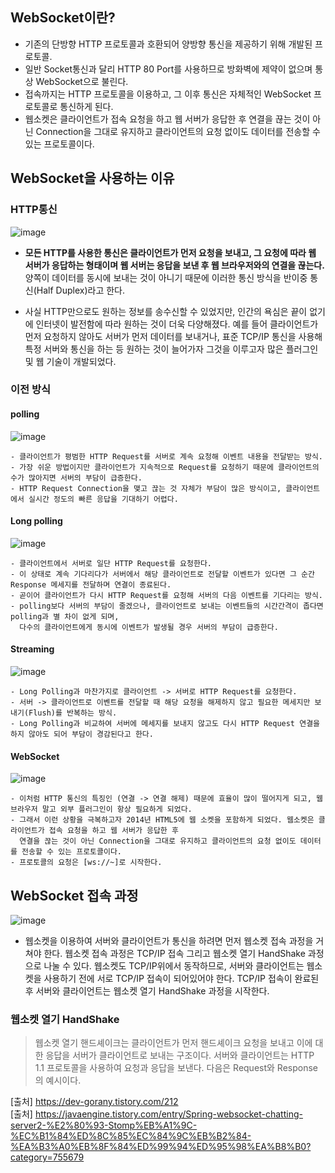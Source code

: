 ## WebSocket이란? 
  - 기존의 단방향 HTTP 프로토콜과 호환되어 양방향 통신을 제공하기 위해 개발된 프로토콜.   
  - 일반 Socket통신과 달리 HTTP 80 Port를 사용하므로 방화벽에 제약이 없으며 통상 WebSocket으로 불린다. 
  - 접속까지는 HTTP 프로토콜을 이용하고, 그 이후 통신은 자체적인 WebSocket 프로토콜로 통신하게 된다.
  -  웹소켓은 클라이언트가 접속 요청을 하고 웹 서버가 응답한 후 연결을 끊는 것이 아닌 Connection을 그대로 유지하고 클라이언트의 요청 없이도 데이터를 전송할 수 있는 프로토콜이다.

## WebSocket을 사용하는 이유
### HTTP통신
![image](https://user-images.githubusercontent.com/66583397/124771147-df923200-df75-11eb-97e8-ba78ee8b252c.png)

- <b>모든 HTTP를 사용한 통신은 클라이언트가 먼저 요청을 보내고, 그 요청에 따라 웹 서버가 응답하는 형태이며 웹 서버는 응답을 보낸 후 웹 브라우저와의 연결을 끊는다.</b> 양쪽이 데이터를 동시에 보내는 것이 아니기 때문에 이러한 통신 방식을 반이중 통신(Half Duplex)라고 한다.

- 사실 HTTP만으로도 원하는 정보를 송수신할 수 있었지만, 인간의 욕심은 끝이 없기에 인터넷이 발전함에 따라 원하는 것이 더욱 다양해졌다. 예를 들어 클라이언트가 먼저 요청하지 않아도 서버가 먼저 데이터를 보내거나, 표준 TCP/IP 통신을 사용해 특정 서버와 통신을 하는 등 원하는 것이 늘어가자 그것을 이루고자 많은 플러그인 및 웹 기술이 개발되었다.


### 이전 방식
#### polling
![image](https://user-images.githubusercontent.com/66583397/124771961-8b3b8200-df76-11eb-8062-53f8a7171d94.png)

    - 클라이언트가 평범한 HTTP Request를 서버로 계속 요청해 이벤트 내용을 전달받는 방식.
    - 가장 쉬운 방법이지만 클라이언트가 지속적으로 Request를 요청하기 때문에 클라이언트의 수가 많아지면 서버의 부담이 급증한다.
    - HTTP Request Connection을 맺고 끊는 것 자체가 부담이 많은 방식이고, 클라이언트에서 실시간 정도의 빠른 응답을 기대하기 어렵다.

#### Long polling
![image](https://user-images.githubusercontent.com/66583397/124771981-8ecf0900-df76-11eb-83a2-315e373ba21a.png)

    - 클라이언트에서 서버로 일단 HTTP Request를 요청한다.
    - 이 상태로 계속 기다리다가 서버에서 해당 클라이언트로 전달할 이벤트가 있다면 그 순간 Response 메세지를 전달하며 연결이 종료된다.
    - 곧이어 클라이언트가 다시 HTTP Request를 요청해 서버의 다음 이벤트를 기다리는 방식.
    - polling보다 서버의 부담이 줄겠으나, 클라이언트로 보내는 이벤트들의 시간간격이 좁다면 polling과 별 차이 없게 되며,
      다수의 클라이언트에게 동시에 이벤트가 발생될 경우 서버의 부담이 급증한다.

#### Streaming
![image](https://user-images.githubusercontent.com/66583397/124771992-91c9f980-df76-11eb-9eb3-9d8ca962862b.png)

    - Long Polling과 마찬가지로 클라이언트 -> 서버로 HTTP Request를 요청한다.
    - 서버 -> 클라이언트로 이벤트를 전달할 때 해당 요청을 해제하지 않고 필요한 메세지만 보내기(Flush)를 반복하는 방식.
    - Long Polling과 비교하여 서버에 메세지를 보내지 않고도 다시 HTTP Request 연결을 하지 않아도 되어 부담이 경감된다고 한다.

#### WebSocket
![image](https://user-images.githubusercontent.com/66583397/124772009-94c4ea00-df76-11eb-8ab7-1f975568a2fd.png)

    - 이처럼 HTTP 통신의 특징인 (연결 -> 연결 해제) 때문에 효율이 많이 떨어지게 되고, 웹 브라우저 말고 외부 플러그인이 항상 필요하게 되었다.
    - 그래서 이런 상황을 극복하고자 2014년 HTML5에 웹 소켓을 포함하게 되었다. 웹소켓은 클라이언트가 접속 요청을 하고 웹 서버가 응답한 후
      연결을 끊는 것이 아닌 Connection을 그대로 유지하고 클라이언트의 요청 없이도 데이터를 전송할 수 있는 프로토콜이다.
    - 프로토콜의 요청은 [ws://~]로 시작한다.

## WebSocket 접속 과정
![image](https://user-images.githubusercontent.com/66583397/124769793-bae98a80-df74-11eb-910a-a5c13f2e6f4c.png)

  - 웹소켓을 이용하여 서버와 클라이언트가 통신을 하려면 먼저 웹소켓 접속 과정을 거쳐야 한다. 웹소켓 접속 과정은 TCP/IP 접속 그리고 웹소켓 열기 HandShake 과정으로 나눌 수 있다. 웹소켓도 TCP/IP위에서 동작하므로, 서버와 클라이언트는 웹소켓을 사용하기 전에 서로 TCP/IP 접속이 되어있어야 한다. TCP/IP 접속이 완료된 후 서버와 클라이언트는 웹소켓 열기 HandShake 과정을 시작한다.

### 웹소켓 열기 HandShake
> 웹소켓 열기 핸드셰이크는 클라이언트가 먼저 핸드셰이크 요청을 보내고 이에 대한 응답을 서버가 클라이언트로 보내는 구조이다. 서버와 클라이언트는 HTTP 1.1 프로토콜을 사용하여 요청과 응답을 보낸다. 다음은 Request와 Response의 예시이다.


[출처] https://dev-gorany.tistory.com/212  
[출처] https://javaengine.tistory.com/entry/Spring-websocket-chatting-server2-%E2%80%93-Stomp%EB%A1%9C-%EC%B1%84%ED%8C%85%EC%84%9C%EB%B2%84-%EA%B3%A0%EB%8F%84%ED%99%94%ED%95%98%EA%B8%B0?category=755679
